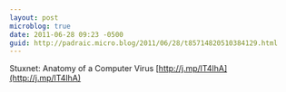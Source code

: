 ```yaml
---
layout: post
microblog: true
date: 2011-06-28 09:23 -0500
guid: http://padraic.micro.blog/2011/06/28/t85714820510384129.html
---
```

Stuxnet: Anatomy of a Computer Virus [http://j.mp/lT4lhA](http://j.mp/lT4lhA)
